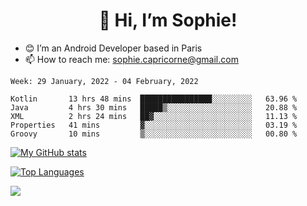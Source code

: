 <h1 align="center"> 👋 Hi, I’m Sophie! </h1>  

- 😊 I’m an Android Developer based in Paris
- 📫 How to reach me: sophie.capricorne@gmail.com


<!--START_SECTION:waka-->
```text
Week: 29 January, 2022 - 04 February, 2022

Kotlin       13 hrs 48 mins  ████████████████░░░░░░░░░   63.96 % 
Java         4 hrs 30 mins   █████▒░░░░░░░░░░░░░░░░░░░   20.88 % 
XML          2 hrs 24 mins   ██▓░░░░░░░░░░░░░░░░░░░░░░   11.13 % 
Properties   41 mins         ▓░░░░░░░░░░░░░░░░░░░░░░░░   03.19 % 
Groovy       10 mins         ▒░░░░░░░░░░░░░░░░░░░░░░░░   00.80 % 
```
<!--END_SECTION:waka-->

[![My GitHub stats](https://github-readme-stats.vercel.app/api?username=sophicapri&show_icons=true&theme=buefy)](https://github.com/anuraghazra/github-readme-stats)

[![Top Languages](https://github-readme-stats.vercel.app/api/top-langs/?username=sophicapri&langs_count=2&layout=compact)](https://github.com/anuraghazra/github-readme-stats)

![](https://github-readme-streak-stats.herokuapp.com/?user=sophicapri)
